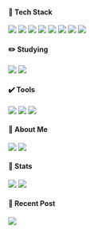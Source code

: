 <div align=left>
<h4>🚀 Tech Stack</h4>
<!-- 	      <h3>📚 Mainly focused 📚</h3> -->
<img src="https://img.shields.io/badge/JavaScript-F7DF1E?style=flat-circle&logo=JavaScript&logoColor=white" />
<img src = "https://img.shields.io/badge/React-20232A?style=flat-circle&logo=react&logoColor=61DAFB" />
<img src="https://img.shields.io/badge/TypeScript-007ACC?style=flat-circle&logo=typescript&logoColor=white"/>
<img src="https://img.shields.io/badge/HTML5-E34F26?style=flat-circle&logo=html5&logoColor=white" />
<img src = "https://img.shields.io/badge/Sass-CC6699?style=flat-circle&logo=sass&logoColor=white" />
<img src="https://img.shields.io/badge/CSS3-1572B6?style=flat-circle&logo=css3&logoColor=white"/>
<img src="https://img.shields.io/badge/Tailwind CSS-06B6D4?style=flat-circle&logo=Tailwind CSS&logoColor=white"/>
<img src = "https://img.shields.io/badge/jQuery-0769AD?style=flat-circle&logo=jquery&logoColor=white" />


 <br/>

<h4>✏️ Studying</h4>
 <img src = "https://img.shields.io/badge/Node.js-43853D?style=flat-circle&logo=node.js&logoColor=white" />
 <img src = "https://img.shields.io/badge/Next.js-000000?style-flat-circle&logo=next.js&logoColor=white"/>
<br>

<h4>✔️ Tools</h4>
<img src="https://img.shields.io/badge/Visual%20Studio%20Code-007ACC?style=flat-circle&logo=VisualStudioCode&logoColor=white" />
<img src="https://img.shields.io/badge/GitHub-181717?style=flat-circle&logo=GitHub&logoColor=white" />
<img src="https://img.shields.io/badge/tableau-E97627?style=flat-circle&logo=tableau&logoColor=white" />
<br />

<h4>🎨 About Me</h4>
<a href="mailto:sally3921@naver.com"><img src="https://img.shields.io/badge/Mail-D3FB52?style=flat-circle&logo=Gmail&logoColor=white" /></a>
<a href="https://velog.io/@sally3921"><img src="https://img.shields.io/badge/Blog-00B274?style=flat-circlee&logo=microdotblog&logoColor=white" /></a>
<br />
 
<h4> 🏅 Stats </h4> 
<img src="https://github-readme-stats.vercel.app/api/top-langs/?username=MinJeonng&layout=compact&title_color=000000&text_color=000000"/>
<img src="https://github-readme-stats.vercel.app/api?username=MinJeonng&theme=vue&show_icons=true"/> 


<h4> 📌 Recent Post <h4/>
<!--  나중에 보여주고 싶은 벨로그 페이지만 딱 있다면 아래꺼 쓰기 -->
<!--  [![Velog's GitHub stats](https://velog-readme-stats.vercel.app/api?name=벨로그아이디)](벨로그링크) -->
<a href="https://velog-readme-stats.vercel.app/api/redirect?name=sally3921"><img src="https://velog-readme-stats.vercel.app/api?name=sally3921" /></a>
<br />

</div>

 
 <!--
<a href="https://hits.seeyoufarm.com"><img src="https://hits.seeyoufarm.com/api/count/incr/badge.svg?url=https%3A%2F%2Fgithub.com%2FMinJeonng&count_bg=%2379C83D&title_bg=%23555555&icon=&icon_color=%23E7E7E7&title=hits&edge_flat=false"/></a>]
-->



